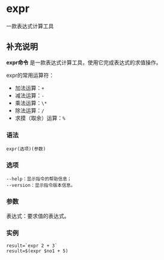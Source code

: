 expr
===

一款表达式计算工具

## 补充说明

**expr命令** 是一款表达式计算工具，使用它完成表达式的求值操作。

expr的常用运算符：

- 加法运算：`+`
- 减法运算：`-`
- 乘法运算：`\*`
- 除法运算：`/`
- 求摸（取余）运算：`%`

###  语法

```shell
expr(选项)(参数)
```

###  选项

```shell
--help：显示指令的帮助信息；
--version：显示指令版本信息。
```

###  参数

表达式：要求值的表达式。

###  实例

```shell
result=`expr 2 + 3`
result=$(expr $no1 + 5)
```


<!-- Linux命令行搜索引擎：https://jaywcjlove.github.io/linux-command/ -->